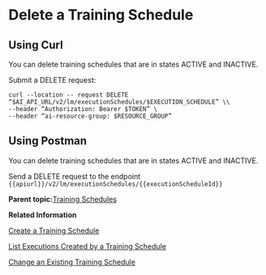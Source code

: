 <!-- loio9dc25e11c3b64fc59621082679f0e01f -->

# Delete a Training Schedule



<a name="loio9dc25e11c3b64fc59621082679f0e01f__section_sfr_4wl_lwb"/>

## Using Curl

You can delete training schedules that are in states ACTIVE and INACTIVE.

Submit a DELETE request:

```
curl --location -- request DELETE “$AI_API_URL/v2/lm/executionSchedules/$EXECUTION_SCHEDULE” \\
--header “Authorization: Bearer $TOKEN” \
--header “ai-resource-group: $RESOURCE_GROUP”
```



<a name="loio9dc25e11c3b64fc59621082679f0e01f__section_m2r_4wl_lwb"/>

## Using Postman

You can delete training schedules that are in states ACTIVE and INACTIVE.

Send a DELETE request to the endpoint `{{apiurl}}/v2/lm/executionSchedules/{{executionScheduleId}}`

**Parent topic:**[Training Schedules](training-schedules-2b702f8.md "")

**Related Information**  


[Create a Training Schedule](create-a-training-schedule-bd409a9.md "")

[List Executions Created by a Training Schedule](list-executions-created-by-a-training-schedule-2c1ecfb.md "")

[Change an Existing Training Schedule](change-an-existing-training-schedule-18caf4b.md "")

